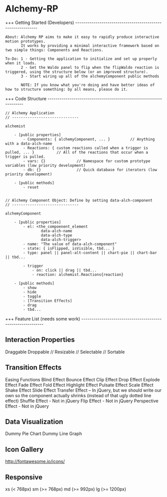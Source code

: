 Alchemy-RP
==========
+++ Getting Started (Developers) -----------------------------------------------------------

	About: Alchemy RP aims to make it easy to rapidly produce interactive motion prototypes.
	       It works by providing a minimal interactive framework based on two simple things: Components and Reactions.

	To-Do: 1 - Getting the application to initialize and set up properly when it loads.
		   2 - Get the Waldo panel to flip when the flipWaldo reaction is triggered, using the structure below (or an improved structure).
		   3 - Start wiring up all of the alchemyComponent public methods

		   NOTE: If you know what you're doing and have better ideas of how to structure something: by all means, please do it.


+++ Code Structure ------------------------------------------------------------------

	// Alchemy Application
	// ------------------------------

	alchemist

		- [public properties]
			- Components: { alchemyComponent, ... } 		// Anything with a data-alch-name
			- Reactions: { custom reactions called when a trigger is pulled, ... }			// All of the reactions that occur when a trigger is pulled.
			- vars: {}				// Namespace for custom prototype variables (low priority development)
			- db: {}				// Quick database for iterators (low priority development)

		- [public methods]
			- reset


	// Alchemy Component Object: Define by setting data-alch-component
	// ------------------------------

	alchemyComponent

		- [public properties]
			- el: <the_compoenent_element 
					data-alch-name
					data-alch-type
					data-alch-trigger>
			- name: "The value of data-alch-component"
			- state: { isFlipped, isVisible, tbd... }
			- type: panel || panel-alt-content || chart-pie || chart-bar || tbd...

			- trigger
				- on: click || drag || tbd...
				- reaction: alchemist.Reactions{reaction}

		- [public methods]
			- show
			- hide
			- toggle
			- [Transition Effects]
			- drag
			- tbd...


+++ Feature List (needs some work) -----------------------------------------------------------


Interaction Properties
---------------------------------
Draggable
Droppable
// Resizable
// Selectable
// Sortable


Transition Effects
---------------------------------
Easing Functions
Blind Effect
Bounce Effect
Clip Effect
Drop Effect
Explode Effect
Fade Effect
Fold Effect
Highlight Effect
Pulsate Effect
Scale Effect
Shake Effect
Slide Effect
Transfer Effect – In jQuery, but we should write our own so the component actually shrinks (instead of that ugly dotted line effect)
Shuffle Effect - Not in jQuery
Flip Effect - Not in jQuery
Perspective Effect - Not in jQuery


Data Visualization
---------------------------------
Dummy Pie Chart
Dummy Line Graph


Icon Gallery
---------------------------------
http://fontawesome.io/icons/


Responsive
---------------------------------
xs (< 768px)
sm (>= 768px)
md (>= 992px)
lg (>= 1200px)
